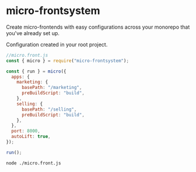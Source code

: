 # micro-frontsystem

Create micro-frontends with easy configurations across your monorepo that you've already set up.

Configuration created in your root project.

```js
//micro.front.js
const { micro } = require("micro-frontsystem");

const { run } = micro({
  apps: {
    marketing: {
      basePath: "/marketing",
      preBuildScript: "build",
    },
    selling: {
      basePath: "/selling",
      preBuildScript: "build",
    },
  },
  port: 8000,
  autoLift: true,
});

run();
```

```console
node ./micro.front.js
```